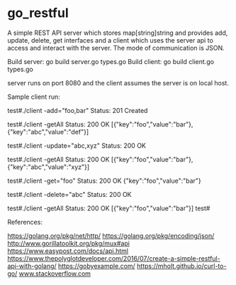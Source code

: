 # go_restful

A simple REST API server which stores map[string]string and provides add, update, delete, get interfaces and a client which uses the server api to access and interact with the server. The mode of communication is JSON.

Build server: go build server.go types.go
Build client: go build client.go types.go

server runs on port 8080 and the client assumes the server is on local host. 


Sample client run:

test#./client -add="foo,bar"
Status: 201 Created

test#./client -getAll
Status: 200 OK
[{"key":"foo","value":"bar"},{"key":"abc","value":"def"}]

test#./client -update="abc,xyz"
Status: 200 OK

test#./client -getAll
Status: 200 OK
[{"key":"foo","value":"bar"},{"key":"abc","value":"xyz"}]

test#./client -get="foo"
Status: 200 OK
{"key":"foo","value":"bar"}

test#./client -delete="abc"
Status: 200 OK

test#./client -getAll
Status: 200 OK
[{"key":"foo","value":"bar"}]
test#

References:

https://golang.org/pkg/net/http/
https://golang.org/pkg/encoding/json/
http://www.gorillatoolkit.org/pkg/mux#api
https://www.easypost.com/docs/api.html
https://www.thepolyglotdeveloper.com/2016/07/create-a-simple-restful-api-with-golang/
https://gobyexample.com/
https://mholt.github.io/curl-to-go/
www.stackoverflow.com
